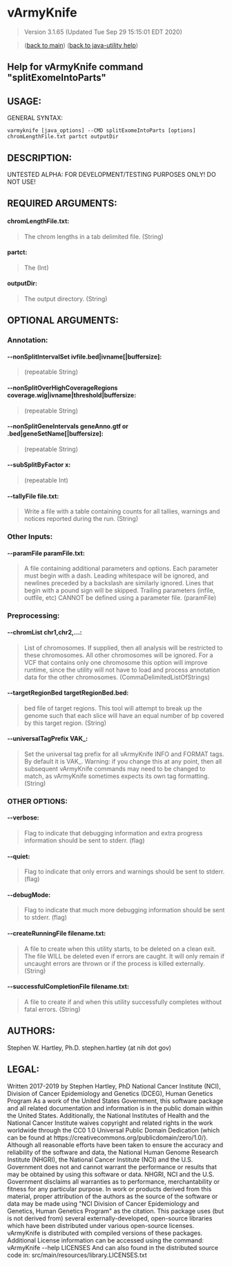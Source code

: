 # vArmyKnife
> Version 3.1.65 (Updated Tue Sep 29 15:15:01 EDT 2020)

> ([back to main](../index.html)) ([back to java-utility help](index.html))

## Help for vArmyKnife command "splitExomeIntoParts"

## USAGE:

GENERAL SYNTAX:

    varmyknife [java_options] --CMD splitExomeIntoParts [options] chromLengthFile.txt partct outputDir


## DESCRIPTION:

UNTESTED ALPHA: FOR DEVELOPMENT/TESTING PURPOSES ONLY\! DO NOT USE\!

## REQUIRED ARGUMENTS:
#### chromLengthFile.txt:

> The chrom lengths in a tab delimited file. (String)


#### partct:

> The  (Int)


#### outputDir:

> The output directory. (String)



## OPTIONAL ARGUMENTS:
### Annotation:
#### --nonSplitIntervalSet ivfile.bed|ivname[|buffersize]:

>  (repeatable String)

#### --nonSplitOverHighCoverageRegions coverage.wig|ivname|threshold|buffersize:

>  (repeatable String)

#### --nonSplitGeneIntervals geneAnno.gtf or .bed|geneSetName[|buffersize]:

>  (repeatable String)

#### --subSplitByFactor x:

>  (repeatable Int)

#### --tallyFile file.txt:

> Write a file with a table containing counts for all tallies, warnings and notices reported during the run. (String)

### Other Inputs:
#### --paramFile paramFile.txt:

> A file containing additional parameters and options. Each parameter must begin with a dash. Leading whitespace will be ignored, and newlines preceded by a backslash are similarly ignored. Lines that begin with a pound sign will be skipped. Trailing parameters (infile, outfile, etc) CANNOT be defined using a parameter file. (paramFile)

### Preprocessing:
#### --chromList chr1,chr2,...:

> List of chromosomes. If supplied, then all analysis will be restricted to these chromosomes. All other chromosomes will be ignored. For a VCF that contains only one chromosome this option will improve runtime, since the utility will not have to load and process annotation data for the other chromosomes. (CommaDelimitedListOfStrings)

#### --targetRegionBed targetRegionBed.bed:

> bed file of target regions. This tool will attempt to break up the genome such that each slice will have an equal number of bp covered by this target region. (String)

#### --universalTagPrefix VAK\_:

> Set the universal tag prefix for all vArmyKnife INFO and FORMAT tags. By default it is VAK\_. Warning: if you change this at any point, then all subsequent vArmyKnife commands may need to be changed to match, as vArmyKnife sometimes expects its own tag formatting. (String)

### OTHER OPTIONS:
#### --verbose:

> Flag to indicate that debugging information and extra progress information should be sent to stderr. (flag)

#### --quiet:

> Flag to indicate that only errors and warnings should be sent to stderr. (flag)

#### --debugMode:

> Flag to indicate that much more debugging information should be sent to stderr. (flag)

#### --createRunningFile filename.txt:

> A file to create when this utility starts, to be deleted on a clean exit. The file WILL be deleted even if errors are caught. It will only remain if uncaught errors are thrown or if the process is killed externally. (String)

#### --successfulCompletionFile filename.txt:

> A file to create if and when this utility successfully completes without fatal errors. (String)

## AUTHORS:

Stephen W\. Hartley, Ph\.D\. stephen\.hartley \(at nih dot gov\)

## LEGAL:

Written 2017\-2019 by Stephen Hartley, PhD  National Cancer Institute \(NCI\), Division of Cancer Epidemiology and Genetics \(DCEG\), Human Genetics Program As a work of the United States Government, this software package and all related documentation and information is in the public domain within the United States\. Additionally, the National Institutes of Health and the National Cancer Institute waives copyright and related rights in the work worldwide through the CC0 1\.0 Universal Public Domain Dedication \(which can be found at https://creativecommons\.org/publicdomain/zero/1\.0/\)\. Although all reasonable efforts have been taken to ensure the accuracy and reliability of the software and data, the National Human Genome Research Institute \(NHGRI\), the National Cancer Institute \(NCI\) and the U\.S\. Government does not and cannot warrant the performance or results that may be obtained by using this software or data\. NHGRI, NCI and the U\.S\. Government disclaims all warranties as to performance, merchantability or fitness for any particular purpose\. In work or products derived from this material, proper attribution of the authors as the source of the software or data may be made using "NCI Division of Cancer Epidemiology and Genetics, Human Genetics Program" as the citation\. This package uses \(but is not derived from\) several externally\-developed, open\-source libraries which have been distributed under various open\-source licenses\. vArmyKnife is distributed with compiled versions of these packages\. Additional License information can be accessed using the command:     vArmyKnife \-\-help LICENSES And can also found in the distributed source code in:     src/main/resources/library\.LICENSES\.txt

